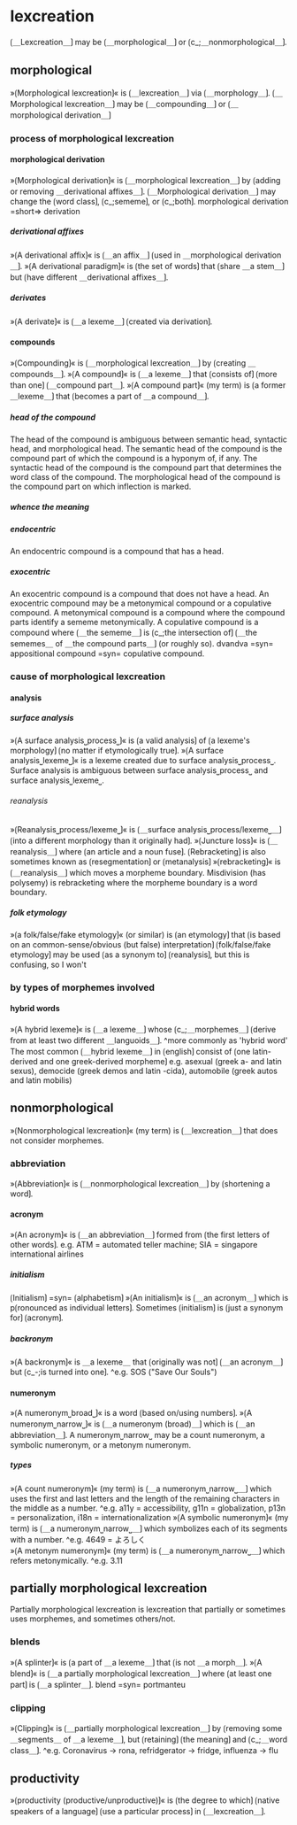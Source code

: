 

# lexcreation

⟮＿Lexcreation＿⟯ may be ⟮＿morphological＿⟯ or ⟮c_;＿nonmorphological＿⟯.

## morphological

»⟮Morphological lexcreation⟯« is ⟮＿lexcreation＿⟯ via ⟮＿morphology＿⟯.
⟮＿Morphological lexcreation＿⟯ may be ⟮＿compounding＿⟯ or ⟮＿morphological derivation＿⟯

### process of morphological lexcreation

#### morphological derivation

»⟮Morphological derivation⟯« is ⟮＿morphological lexcreation＿⟯ by ⟮adding or removing ＿derivational affixes＿⟯.
⟮＿Morphological derivation＿⟯ may change the ⟮word class⟯, ⟮c_;sememe⟯, or ⟮c_;both⟯.
morphological derivation =short=> derivation

##### derivational affixes

»⟮A derivational affix⟯« is ⟮＿an affix＿⟯ ⟮used in ＿morphological derivation＿⟯.
»⟮A derivational paradigm⟯« is ⟮the set of words⟯ that ⟮share ＿a stem＿⟯ but ⟮have different ＿derivational affixes＿⟯.

##### derivates

»⟮A derivate⟯« is ⟮＿a lexeme＿⟯ ⟮created via derivation⟯.

#### compounds

»⟮Compounding⟯« is ⟮＿morphological lexcreation＿⟯ by ⟮creating ＿compounds＿⟯.
»⟮A compound⟯« is ⟮＿a lexeme＿⟯ that ⟮consists of⟯ ⟮more than one⟯ ⟮＿compound part＿⟯.
»⟮A compound part⟯« (my term) is ⟮a former ＿lexeme＿⟯ that ⟮becomes a part of ＿a compound＿⟯.

##### head of the compound

The head of the compound is ambiguous between semantic head, syntactic head, and morphological head.
The semantic head of the compound is the compound part of which the compound is a hyponym of, if any.
The syntactic head of the compound is the compound part that determines the word class of the compound.
The morphological head of the compound is the compound part on which inflection is marked.

##### whence the meaning

##### endocentric

An endocentric compound is a compound that has a head.

##### exocentric

An exocentric compound is a compound that does not have a head.
An exocentric compound may be a metonymical compound or a copulative compound.
A metonymical compound is a compound where the compound parts identify a sememe metonymically.
A copulative compound is a compound where ⟮＿the sememe＿⟯ is ⟮c_;the intersection of⟯ ⟮＿the sememes＿ of ＿the compound parts＿⟯ (or roughly so).
dvandva =syn= appositional compound =syn= copulative compound.

### cause of morphological lexcreation

#### analysis

##### surface analysis

»⟮A surface analysis⎵process⎵⟯« is ⟮a valid analysis⟯ of ⟮a lexeme's morphology⟯ ⟮no matter if etymologically true⟯.
»⟮A surface analysis⎵lexeme⎵⟯« is a lexeme created due to surface analysis⎵process⎵.
Surface analysis is ambiguous between surface analysis⎵process⎵ and surface analysis⎵lexeme⎵.

###### reanalysis

»⟮Reanalysis⎵process/lexeme⎵⟯« is ⟮＿surface analysis⎵process/lexeme⎵＿⟯ ⟮into a different morphology than it originally had⟯.
»⟮Juncture loss⟯« is ⟮＿reanalysis＿⟯ where ⟮an article and a noun fuse⟯.
⟮Rebracketing⟯ is also sometimes known as ⟮resegmentation⟯ or ⟮metanalysis⟯
»⟮rebracketing⟯« is ⟮＿reanalysis＿⟯ which moves a morpheme boundary.
Misdivision (has polysemy) is rebracketing where the morpheme boundary is a word boundary.

##### folk etymology 

»⟮a folk/false/fake etymology⟯« (or similar) is ⟮an etymology⟯ that ⟮is based on an common-sense/obvious (but false) interpretation⟯
⟮folk/false/fake etymology⟯ may be used ⟮as a synonym to⟯ ⟮reanalysis⟯, but this is confusing, so I won't

### by types of morphemes involved

#### hybrid words

»⟮A hybrid lexeme⟯« is ⟮＿a lexeme＿⟯ whose ⟮c_;＿morphemes＿⟯ ⟮derive from at least two different ＿languoids＿⟯. 
^more commonly as 'hybrid word'
The most common ⟮＿hybrid lexeme＿⟯ in ⟮english⟯ consist of ⟮one latin-derived and one greek-derived morpheme⟯
e.g. asexual (greek a- and latin sexus), democide (greek demos and latin -cida), automobile (greek autos and latin mobilis)

## nonmorphological

»⟮Nonmorphological lexcreation⟯« (my term) is ⟮＿lexcreation＿⟯ that does not consider morphemes.

### abbreviation

»⟮Abbreviation⟯« is ⟮＿nonmorphological lexcreation＿⟯ by ⟮shortening a word⟯.

#### acronym

»⟮An acronym⟯« is ⟮＿an abbreviation＿⟯ formed from ⟮the first letters of other words⟯.
e.g. ATM = automated teller machine; SIA = singapore international airlines

##### initialism

⟮Initialism⟯ =syn= ⟮alphabetism⟯
»⟮An initialism⟯« is ⟮＿an acronym＿⟯ which is p⟮ronounced as individual letters⟯.
Sometimes ⟮initialism⟯ is ⟮just a synonym for⟯ ⟮acronym⟯.

##### backronym

»⟮A backronym⟯« is ＿a lexeme＿ that ⟮originally was not⟯ ⟮＿an acronym＿⟯ but ⟮c_-;is turned into one⟯.
^e.g. SOS ("Save Our Souls")

#### numeronym

»⟮A numeronym⎵broad⎵⟯« is a word ⟮based on/using numbers⟯.
»⟮A numeronym⎵narrow⎵⟯« is ⟮＿a numeronym (broad)＿⟯ which is ⟮＿an abbreviation＿⟯.
A numeronym⎵narrow⎵ may be a count numeronym, a symbolic numeronym, or a metonym numeronym.

##### types

»⟮A count numeronym⟯« (my term) is ⟮＿a numeronym⎵narrow⎵＿⟯ which uses the first and last letters and the length of the remaining characters in the middle as a number.
^e.g. a11y = accessibility, g11n = globalization, p13n = personalization, i18n = internationalization
»⟮A symbolic numeronym⟯« (my term) is ⟮＿a numeronym⎵narrow⎵＿⟯ which symbolizes each of its segments with a number.
^e.g. 4649 = よろしく  
»⟮A metonym numeronym⟯« (my term) is ⟮＿a numeronym⎵narrow⎵＿⟯ which refers metonymically.
^e.g. 3.11

## partially morphological lexcreation

Partially morphological lexcreation is lexcreation that partially or sometimes uses morphemes, and sometimes others/not.

### blends

»⟮A splinter⟯« is ⟮a part of ＿a lexeme＿⟯ that ⟮is not ＿a morph＿⟯.
»⟮A blend⟯« is ⟮＿a partially morphological lexcreation＿⟯ where ⟮at least one part⟯ is ⟮＿a splinter＿⟯.
blend =syn= portmanteu

### clipping

»⟮Clipping⟯« is ⟮＿partially morphological lexcreation＿⟯ by ⟮removing some ＿segments＿ of ＿a lexeme＿⟯, but ⟮retaining⟯ ⟮the meaning⟯ and ⟮c_;＿word class＿⟯.
^e.g. Coronavirus → rona, refridgerator → fridge, influenza → flu

## productivity

»⟮productivity (productive/unproductive)⟯« is ⟮the degree to which⟯ ⟮native speakers of a language⟯ ⟮use a particular process⟯ in ⟮＿lexcreation＿⟯.